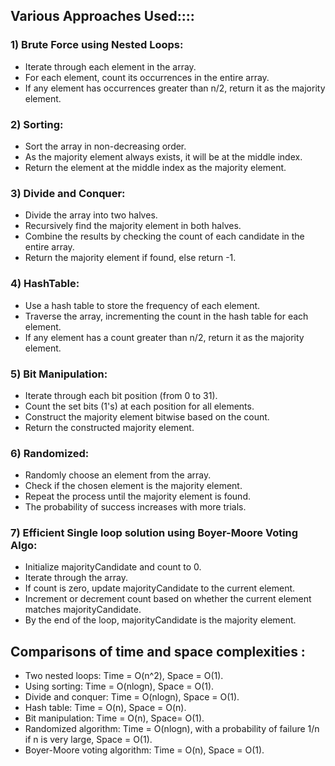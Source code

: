 ## Various Approaches Used::::
### 1) Brute Force using Nested Loops:

* Iterate through each element in the array.
* For each element, count its occurrences in the entire array.
* If any element has occurrences greater than n/2, return it as the majority element.

### 2) Sorting:
* Sort the array in non-decreasing order.
* As the majority element always exists, it will be at the middle index.
* Return the element at the middle index as the majority element.

### 3) Divide and Conquer:
* Divide the array into two halves.
* Recursively find the majority element in both halves.
* Combine the results by checking the count of each candidate in the entire array.
* Return the majority element if found, else return -1.
### 4) HashTable:
* Use a hash table to store the frequency of each element.
* Traverse the array, incrementing the count in the hash table for each element.
* If any element has a count greater than n/2, return it as the majority element.

### 5) Bit Manipulation:
* Iterate through each bit position (from 0 to 31).
* Count the set bits (1's) at each position for all elements.
* Construct the majority element bitwise based on the count.
* Return the constructed majority element.

### 6) Randomized:
* Randomly choose an element from the array.
* Check if the chosen element is the majority element.
* Repeat the process until the majority element is found.
* The probability of success increases with more trials.

### 7) Efficient Single loop solution using Boyer-Moore Voting Algo:
* Initialize majorityCandidate and count to 0.
* Iterate through the array.
* If count is zero, update majorityCandidate to the current element.
* Increment or decrement count based on whether the current element matches majorityCandidate.
* By the end of the loop, majorityCandidate is the majority element.

## ﻿Comparisons of time and space complexities :
* Two nested loops: Time = O(n^2), Space = O(1).
* Using sorting: Time = O(nlogn), Space = O(1).
* Divide and conquer: Time = O(nlogn), Space = O(1).
* Hash table: Time = O(n), Space = O(n).
* Bit manipulation: Time = O(n), Space= O(1).
* Randomized algorithm: Time = O(nlogn), with a probability of failure 1/n if n is very large, Space = O(1).
* Boyer-Moore voting algorithm: Time = O(n), Space = O(1). 
